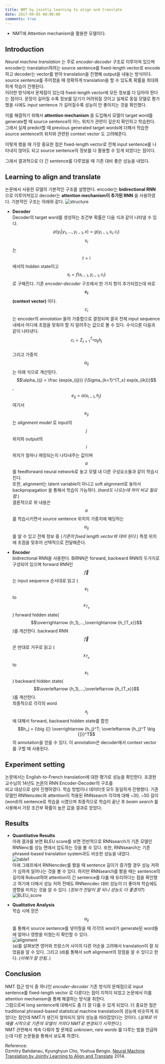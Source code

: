 ```yaml
---
title: NMT by jointly learning to align and translate
date: 2017-09-05 00:00:00
comments: true
---
```


- NMT에 Attention mechanism을 활용한 모델이다.

## Introduction

*Neural machine translation* 는 주로 *encoder-decoder* 구조로 이루어져 있으며 encoder는
translation하려는 source sentence를 fixed-length vector로 encode하고 decoder는 vector를
받아 translation을 진행해 output을 내놓는 방식이다. <br>
source sentence를 주어졌을 때 정확하게 translation을 할 수 있도록 확률을 최대화하게 학습이 진행된다. <br>
이러한 방식에서 문제점이 있는데 fixed-length vector에 모든 정보를 다 담아야 한다는 점이다.
문장이 길어질 수록 정보를 담기가 어려워질 것이고 실제로 동일 모델로 평가했을 시에도 input sentence
가 길어질수록 성능이 안 좋아지는 것을 확인했다.

이를 해결하기 위해서 **attention mechanism** 을 도입해서 모델이 target word를 generate할 때
source sentence의 어느 위치가 관련이 깊은지 확인하고 학습한다. 그래서 실제 predict할 때
previous generated target words에 더해서 학습한 source sentence의 위치와 관련된 context vector
도 고려해준다.

이렇게 했을 때 가장 중요한 점은 fixed-length vector로 전체 input sentence를 나타내지 않아도
되고 source sentence의 정보를 다 활용할 수 있게 되었다는 점이다.

그래서 결과적으로 더 긴 sentence를 다루었을 때 기존 대비 좋은 성능을 내었다.

## Learning to align and translate

논문에서 사용한 모델의 기본적인 구조를 설명한다. encoder는 **bidirectional RNN** 으로 이루어져있고
decoder는 **attention mechanism이 추가된 RNN** 을 사용하였다. 기본적인 구조는 아래와 같다.
![structure](https://whikwon.github.io/images/NMT_structure.png)

  - **Decoder** <br>
  Decoder의 target word를 생성하는 조건부 확률은 다음 식과 같이 나타낼 수 있다.
  $$p(y_i \vert y_1, ..., y_{i-1}, x) = g(y_{i-1}, s_i, c_i)$$
  $$s_i$$는 $$t = i$$에서의 hidden state이고 $$s_i = f(s_{i-1}, y_{i-1}, c_i)$$로 구해진다.
  기존 *encoder-decoder* 구조에서 한 가지 항이 추가되었는데 바로 **$$c_i$$(context vector)** 이다.
  $$c_i$$는 encoder의 *annotation* 들의 가중합으로 결정되며 결국 전체 input sequence 내에서
  어디에 초점을 맞춰야 할 지 알려주는 값으로 볼 수 있다. 수식으론 다음과 같이 나타낸다.
  $$c_i = \Sigma_{j=1}^{T_x} \alpha_{ij} h_j$$ <br> 그리고 가중치 $$\alpha_{ij}$$는 아래 식으로
  계산된다. $$\alpha_{ij} = \frac {exp(e_{ij})} {\Sigma_{k=1}^{T_x} exp(e_{ik})}$$,
  $$e_{ij} = a(s_{i-1}, h_j)$$
  여기서 $$e_{ij}$$는 *alignment model* 로 input의 $$j$$ 위치와 output의 $$i$$ 위치가
  얼마나 매칭되는지 나타내주는 값이며 $$a$$를 feedforward neural network로 놓고 모델 내 다른
  구성요소들과 같이 학습시킨다. <br>
  또한, alignment는 latent variable이 아니고 soft alignment로 놓아서 backpropagation
  을 통해서 학습이 가능하다. (*hard도 나오는데 차이 비교 필요함.*) <br>
  결론적으로 위 내용은 $$a$$를 학습시키면서 source sentence 위치의 가중치에 해당하는 $$\alpha_{ij}$$를 알 수 있고
  전체 정보 중 (*기존의 fixed length vector와 대비 된다.*) 특정 위치에 초점을 맞추어 선택적으로
  전달해준다.

  - **Encoder** <br>
  bidirectional RNN을 사용한다. BiRNN은 forward, backward RNN의 두가지로 구성되어 있으며
  forward RNN인 $$\overrightarrow f$$는 input sequence 순서대로 읽고 ($$x_1$$ to $$x_{T_x}$$)
  forward hidden state($$\overrightarrow {h_1},...,\overrightarrow {h_{T_x}}$$)를 게산한다.
  backward RNN $$\overleftarrow f$$은 반대로 거꾸로 읽고 ($$x_{T_x}$$ to $$x_1$$) backward
  hidden state($$\overleftarrow {h_1},...,\overleftarrow {h_{T_x}}$$)를 계산한다. <br>
  최종적으로 각각의 word $$x_j$$에 대해서 forward, backward hidden state를 합친
  $$h_j = {\big {[} \overrightarrow {h_j}^T; \overleftarrow {h_j}^T \big {]}}^T$$
  의 annotation을 얻을 수 있다. 이 annotation은 decoder에서 context vector를 구할 때 사용된다.

## Experiment setting

논문에서는 English-to-French translation에 대한 평가로 성능을 확인한다.
조경현 교수님의 14년도 [논문](https://arxiv.org/pdf/1406.1078)의 RNN Encoder-Decoder의 구조를  
비교 대상으로 삼아 진행하였다. 학습 방법이나 데이터셋 모두 동일하게 진행했다.
기존 모델인 RNNencdec와 attention이 적용된 RNNsearch 각각에 대해 ~30, ~50 길이(word)의 sentence로
학습을 시켰으며 최종적으로 학습이 끝난 후 *beam search* 를 사용해서 가장 조건부 확률이 높은 값을 결과로 얻었다.<br>

## Results

  - **Quantitative Results** <br>
  아래 결과를 보면 BLEU score를 보면 전반적으로 RNNsearch가 기존 모델인 RNNenc를 성능 면에서 압도하는 것을 볼 수 있다.
  또한, RNNsearch는 기존 phrased-based translation system과도 비슷한 성능을 내었다.<br>
  ![table1](https://whikwon.github.io/images/NMT_table1.png) <br>
  아래 그래프에서 RNNencdec를 봤을 때 sentence 길이가 증가할 경우 성능 저하가 심하게 일어나는 것을 볼 수 있다.
  하지만 RNNsearch를 봤을 때는 sentence의 길이에 Robust하여 attention이 긴 sentence를 다룰 때
  유리하다는 점을 확인했고 여기에 더해서 성능 저하 전에도 RNNencdec 대비 성능이 더 좋아져 학습에도 영향을
  미치는 것을 알 수 있다. (*정보가 전달이 잘 되니 성능도 더 좋곘지?*)
  ![BLEU_score](https://whikwon.github.io/images/NMT_BLEU_score.png)<br>

  - **Qualitative Analysis** <br>
  학습 시에 얻은 $$\alpha_{ij}$$를 통해서 source sentence를 넣어줬을 때 각각의 word가 generate된 word들에
  얼마나 영향을 미쳤는지 확인할 수 있다. <br>
  ![alignment](https://whikwon.github.io/images/NMT_alignment.png)<br>
  (a)를 살펴보면 영어와 프랑스어 사이의 다른 어순을 고려해서 translation이 잘 되었음을 알 수 있다.
  그리고 (d)를 통해서 soft alignment의 장점을 알 수 있다고 한다. (*이해가 잘 안됨..*)


## Conclusion

NMT 접근 방식 중 하나인 *encoder-decoder* 기존 방식의 문제점으로 input sentence를 fixed-length vector
로 다룬다는 점이 지적이 되었고 논문에서 이를 attention mechanism을 통해 해결하는 방식을 취한다. <br>
그럼으로써 long sentence에 대해서도 좀 더 잘 다룰 수 있게 되었다. 더 중요한 점은 traditional phrased-based
statistical machine translation의 성능에 비슷하게 되었다는 점인데 NMT가 생긴지 얼마되지 않아
성능을 따라잡았다는 것이다. (*실제로 이 때를 시작으로 기존의 모델이 거의다 NMT로 변경되기 시작한다.*) <br>
NMT 관련해서 계속 다뤄야 할 문제로 *unknown*, *rare words* 를 다루는 법을 언급하는데 다른 논문들을 통해서
보도록 하겠다.


Reference: <br>
Dzmitry Bahdanau, Kyunghyun Cho, Yoshua Bengio. [Neural Machine Translation by Jointly Learning to Align and Translate](https://arxiv.org/pdf/1409.0473) 2014.

